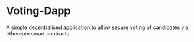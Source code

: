 # Voting-Dapp
A simple decentralised application to allow secure voting of candidates via ethereum smart contracts

